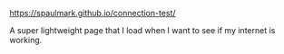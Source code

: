 https://spaulmark.github.io/connection-test/

A super lightweight page that I load when I want to see if my internet is working.

